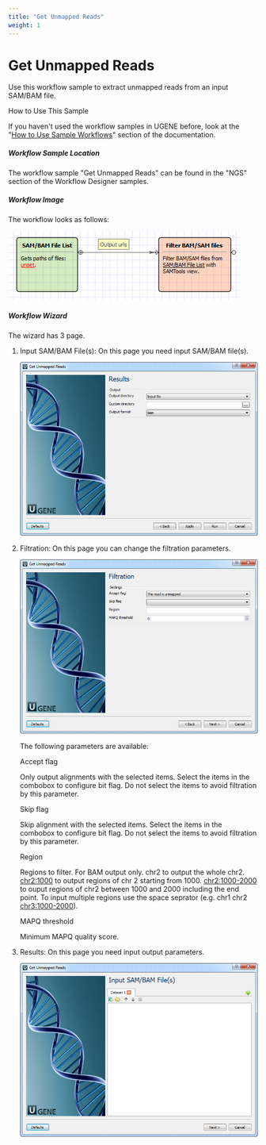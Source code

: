 ```yaml
---
title: "Get Unmapped Reads"
weight: 1
---
```



# Get Unmapped Reads

Use this workflow sample to extract unmapped reads from an input SAM/BAM file.

How to Use This Sample

If you haven't used the workflow samples in UGENE before, look at the "[How to Use Sample Workflows](how-to-use-sample-workflows.md)" section of the documentation.

##### Workflow Sample Location

The workflow sample "Get Unmapped Reads" can be found in the "NGS" section of the Workflow Designer samples.

##### Workflow Image

The workflow looks as follows:


![](/images/65930517/65930518.png)

##### Workflow Wizard

The wizard has 3 page.

1.  Input SAM/BAM File(s): On this page you need input SAM/BAM file(s).


    ![](/images/65930517/65930519.png)

2.  Filtration: On this page you can change the filtration parameters.


    ![](/images/65930517/65930520.png)

     The following parameters are available:

    Accept flag

    Only output alignments with the selected items. Select the items in the combobox to configure bit flag. Do not select the items to avoid filtration by this parameter.

    Skip flag

    Skip alignment with the selected items. Select the items in the combobox to configure bit flag. Do not select the items to avoid filtration by this parameter.

    Region

    Regions to filter. For BAM output only. chr2 to output the whole chr2. [chr2:1000](http://chr2:1000) to output regions of chr 2 starting from 1000. [chr2:1000-2000](http://chr2:1000-2000) to ouput regions of chr2 between 1000 and 2000 including the end point. To input multiple regions use the space seprator (e.g. chr1 chr2 [chr3:1000-2000](http://chr3:1000-2000)).

    MAPQ threshold

    Minimum MAPQ quality score.

3.  Results: On this page you need input output parameters.


    ![](/images/65930517/65930521.png)
